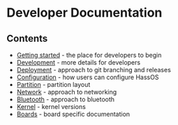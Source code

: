 # Developer Documentation

## Contents

- [Getting started](./getting_started_development.md) - the place for developers to begin
- [Development](./development.md) - more details for developers
- [Deployment](./deployment.md) - approach to git branching and releases
- [Configuration](./configuration.md) - how users can configure HassOS
- [Partition](./partition.md) - partition layout
- [Network](./network.md) - approach to networking
- [Bluetooth](./bluetooth.md) - approach to bluetooth
- [Kernel](./kernel.md) - kernel versions
- [Boards](./boards/README.md) - board specific documentation
